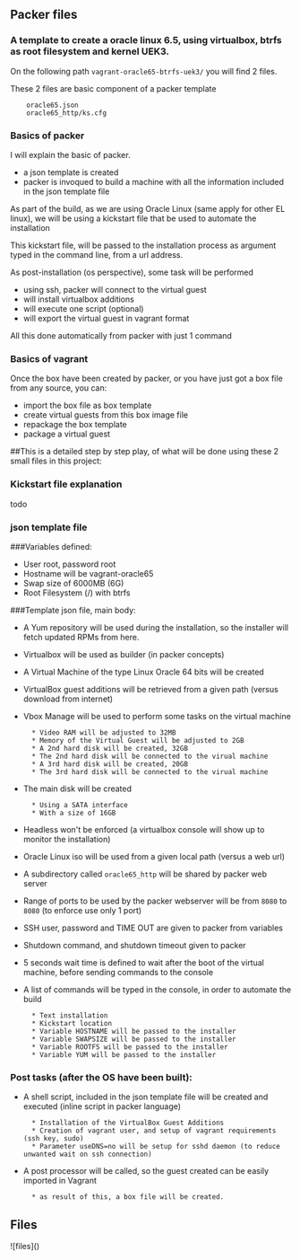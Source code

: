 ## Packer files

### A template to create a oracle linux 6.5, using virtualbox, btrfs as root filesystem and kernel UEK3.

On the following path `vagrant-oracle65-btrfs-uek3/` you will find 2 files.

These 2 files are basic component of a packer template

		oracle65.json
		oracle65_http/ks.cfg

### Basics of packer

I will explain the basic of packer.

* a json template is created
* packer is invoqued to build a machine with all the information included in the json template file

As part of the build, as we are using Oracle Linux (same apply for other EL linux), we will be using a kickstart file that be used to automate the installation

This kickstart file, will be passed to the installation process as argument typed in the command line, from a url address.

As post-installation (os perspective), some task will be performed

* using ssh, packer will connect to the virtual guest
* will install virtualbox additions
* will execute one script (optional)
* will export the virtual guest in vagrant format

All this done automatically from packer with just 1 command


### Basics of vagrant

Once the box have been created by packer, or you have just got a box file from any source, you can:

* import the box file as box template
* create virtual guests from this box image file
* repackage the box template
* package a virtual guest


##This is a detailed step by step play, of what will be done using these 2 small files in this project:

### Kickstart file explanation

todo

### json template file

###Variables defined:

* User root, password root
* Hostname will be vagrant-oracle65
* Swap size of 6000MB (6G)
* Root Filesystem (/) with btrfs

###Template json file, main body:

* A Yum repository will be used during the installation, so the installer will fetch updated RPMs from here.
* Virtualbox will be used as builder (in packer concepts)
* A Virtual Machine of the type Linux Oracle 64 bits will be created
* VirtualBox guest additions will be retrieved from a given path (versus download from internet)
* Vbox Manage will be used to perform some tasks on the virtual machine

		* Video RAM will be adjusted to 32MB
		* Memory of the Virtual Guest will be adjusted to 2GB
		* A 2nd hard disk will be created, 32GB
		* The 2nd hard disk will be connected to the virual machine
		* A 3rd hard disk will be created, 20GB
		* The 3rd hard disk will be connected to the virual machine

* The main disk will be created

		* Using a SATA interface
		* With a size of 16GB

* Headless won't be enforced (a virtualbox console will show up to monitor the installation)
* Oracle Linux iso will be used from a given local path (versus a web url)
* A subdirectory called `oracle65_http` will be shared by packer web server
* Range of ports to be used by the packer webserver will be from `8080` to `8080` (to enforce use only 1 port)
* SSH user, password and TIME OUT are given to packer from variables
* Shutdown command, and shutdown timeout given to packer
* 5 seconds wait time is defined to wait after the boot of the virtual machine, before sending commands to the console
* A list of commands will be typed in the console, in order to automate the build

		* Text installation
		* Kickstart location
		* Variable HOSTNAME will be passed to the installer
		* Variable SWAPSIZE will be passed to the installer
		* Variable ROOTFS will be passed to the installer
		* Variable YUM will be passed to the installer

### Post tasks (after the OS have been built):

* A shell script, included in the json template file will be created and executed (inline script in packer language)

		* Installation of the VirtualBox Guest Additions
		* Creation of vagrant user, and setup of vagrant requirements (ssh key, sudo)
		* Parameter useDNS=no will be setup for sshd daemon (to reduce unwanted wait on ssh connection)


* A post processor will be called, so the guest created can be easily imported in Vagrant

		* as result of this, a box file will be created.



## Files

![files](<script src="https://gist.github.com/kikitux/7904763.js"></script>)

